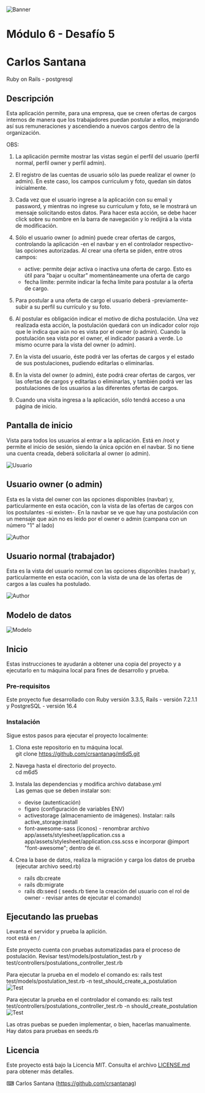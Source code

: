 ![Banner](banner.jpg)

# Módulo 6 - Desafío 5

# Carlos Santana

Ruby on Rails - postgresql

## Descripción

Esta aplicación permite, para una empresa, que se creen ofertas de cargos internos de manera que los trabajadores puedan postular a ellos, mejorando así sus remuneraciones y ascendiendo a nuevos cargos dentro de la organización.

OBS:

1.  La aplicación permite mostrar las vistas según el perfil del usuario (perfil normal, perfil owner y perfil admin).
2.  El registro de las cuentas de usuario sólo las puede realizar el owner (o admin). En este caso, los campos curriculum y foto, quedan sin datos inicialmente.
3.  Cada vez que el usuario ingrese a la aplicación con su email y password, y mientras no ingrese su curriculum y foto, se le mostrará un mensaje solicitando estos datos. Para hacer esta acción, se debe hacer click sobre su nombre en la barra de navegación y lo redijirá a la vista de modificación.
4.  Sólo el usuario owner (o admin) puede crear ofertas de cargos, controlando la aplicación -en el navbar y en el controlador respectivo- las opciones autorizadas. Al crear una oferta se piden, entre otros campos:


     - active: permite dejar activa o inactiva una oferta de cargo. Esto es útil para "bajar u ocultar" momentáneamente una oferta de cargo
     - fecha límite: permite indicar la fecha límite para postular a la oferta de cargo.

5.  Para postular a una oferta de cargo el usuario deberá -previamente- subir a su perfil su currículo y su foto.
6.  Al postular es obligación indicar el motivo de dicha postulación. Una vez realizada esta acción, la postulación quedará con un indicador color rojo que le indica que aún no es vista por el owner (o admin). Cuando la postulación sea vista por el owner, el indicador pasará a verde. Lo mismo ocurre para la vista del owner (o admin).
7.  En la vista del usuario, éste podrá ver las ofertas de cargos y el estado de sus postulaciones, pudiendo editarlas o eliminarlas.
8.  En la vista del owner (o admin), éste podrá crear ofertas de cargos, ver las ofertas de cargos y editarlas o eliminarlas, y también podrá ver las postulaciones de los usuarios a las diferentes ofertas de cargos.
9.  Cuando una visita ingresa a la aplicación, sólo tendrá acceso a una página de inicio.

## Pantalla de inicio

Vista para todos los usuarios al entrar a la aplicación. Está en /root y permite el inicio de sesión, siendo la única opción en el navbar. Si no tiene una cuenta creada, deberá solicitarla al owner (o admin).

![Usuario](screen1.jpg)

## Usuario owner (o admin)

Esta es la vista del owner con las opciones disponibles (navbar) y, particularmente en esta ocación, con la vista de las ofertas de cargos con los postulantes -si existen-. En la navbar se ve que hay una postulación con un mensaje que aún no es leido por el owner o admin (campana con un número "1" al lado)

![Author](screen2.jpg)

## Usuario normal (trabajador)

Esta es la vista del usuario normal con las opciones disponibles (navbar) y, particularmente en esta ocación, con la vista de una de las ofertas de cargos a las cuales ha postulado.

![Author](screen3.jpg)

## Modelo de datos

![Modelo](model.jpg)

## Inicio

Estas instrucciones te ayudarán a obtener una copia del proyecto y a ejecutarlo en tu máquina local para fines de desarrollo y prueba.

### Pre-requisitos

Este proyecto fue desarrollado con Ruby versión 3.3.5, Rails - versión 7.2.1.1 y PostgreSQL - versión 16.4

### Instalación

Sigue estos pasos para ejecutar el proyecto localmente:

1. Clona este repositorio en tu máquina local.  
   git clone https://github.com/crsantanag/m6d5.git

2. Navega hasta el directorio del proyecto.  
   cd m6d5

3. Instala las dependencias y modifica archivo database.yml  
   Las gemas que se deben instalar son:

   - devise (autenticación)
   - figaro (configuración de variables ENV)
   - activestorage (almacenamiento de imágenes). Instalar: rails active_storage:install
   - font-awesome-sass (íconos) - renombrar archivo app/assets/stylesheet/application.css a app/assets/stylesheet/application.css.scss e incorporar @import "font-awesome"; dentro de él.

4. Crea la base de datos, realiza la migración y carga los datos de prueba (ejecutar archivo seed.rb)
   - rails db:create
   - rails db:migrate
   - rails db:seed ( seeds.rb tiene la creación del usuario con el rol de owner - revisar antes de ejecutar el comando)

## Ejecutando las pruebas

Levanta el servidor y prueba la aplición.  
root está en /

Este proyecto cuenta con pruebas automatizadas para el proceso de postulación. Revisar test/models/postulation_test.rb y test/controllers/postulations_controller_test.rb

Para ejecutar la prueba en el modelo el comando es: rails test test/models/postulation_test.rb -n test_should_create_a_postulation  
![Test](test1.jpg)

Para ejecutar la prueba en el controlador el comando es: rails test test/controllers/postulations_controller_test.rb -n should_create_postulation  
![Test](test2.jpg)

Las otras puebas se pueden implementar, o bien, hacerlas manualmente. Hay datos para pruebas en seeds.rb

## Licencia

Este proyecto está bajo la Licencia MIT. Consulta el archivo [LICENSE.md](LICENSE.md) para obtener más detalles.

⌨ ️Carlos Santana (https://github.com/crsantanag)

